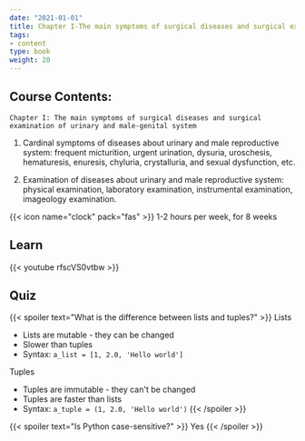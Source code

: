 ```yaml
---
date: "2021-01-01"
title: Chapter I-The main symptoms of surgical diseases and surgical examination of urinary and male-genital system
tags:
- content
type: book
weight: 20
---
```


## Course Contents:

`Chapter I: The main symptoms of surgical diseases and surgical examination of urinary and male-genital system`

1. Cardinal symptoms of diseases about urinary and male reproductive system: frequent micturition, urgent urination, dysuria, uroschesis, hematuresis, enuresis, chyluria, crystalluria, and sexual dysfunction, etc.

2. Examination of diseases about urinary and male reproductive system: physical examination, laboratory examination, instrumental examination, imageology examination.

<!--more-->

{{< icon name="clock" pack="fas" >}} 1-2 hours per week, for 8 weeks

## Learn

{{< youtube rfscVS0vtbw >}}

## Quiz

{{< spoiler text="What is the difference between lists and tuples?" >}}
Lists

- Lists are mutable - they can be changed
- Slower than tuples
- Syntax: `a_list = [1, 2.0, 'Hello world']`

Tuples

- Tuples are immutable - they can't be changed
- Tuples are faster than lists 
- Syntax: `a_tuple = (1, 2.0, 'Hello world')`
{{< /spoiler >}}

{{< spoiler text="Is Python case-sensitive?" >}}
Yes
{{< /spoiler >}}
